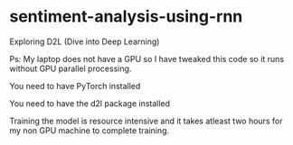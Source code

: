 # sentiment-analysis-using-rnn

Exploring D2L (Dive into Deep Learning)

Ps: My laptop does not have a GPU so I have tweaked this code so it runs without GPU parallel processing.

You need to have PyTorch installed

You need to have the d2l package installed

Training the model is resource intensive and it takes atleast two hours for my non GPU machine to complete training.
